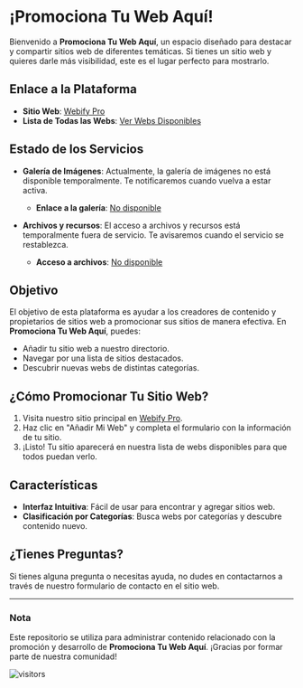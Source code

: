 # ¡Promociona Tu Web Aquí!

Bienvenido a **Promociona Tu Web Aquí**, un espacio diseñado para destacar y compartir sitios web de diferentes temáticas. Si tienes un sitio web y quieres darle más visibilidad, este es el lugar perfecto para mostrarlo.

## Enlace a la Plataforma

- **Sitio Web**: [Webify Pro](https://webifypro.ct.ws/)
- **Lista de Todas las Webs**: [Ver Webs Disponibles](https://webifypro.ct.ws/webs.php)

## Estado de los Servicios

- **Galería de Imágenes**: Actualmente, la galería de imágenes no está disponible temporalmente. Te notificaremos cuando vuelva a estar activa.
  - **Enlace a la galería**: [No disponible](https://cnd.webifypro.ct.ws/)

- **Archivos y recursos**: El acceso a archivos y recursos está temporalmente fuera de servicio. Te avisaremos cuando el servicio se restablezca.
  - **Acceso a archivos**: [No disponible](https://files.webifypro.ct.ws/)

## Objetivo

El objetivo de esta plataforma es ayudar a los creadores de contenido y propietarios de sitios web a promocionar sus sitios de manera efectiva. En **Promociona Tu Web Aquí**, puedes:

- Añadir tu sitio web a nuestro directorio.
- Navegar por una lista de sitios destacados.
- Descubrir nuevas webs de distintas categorías.

## ¿Cómo Promocionar Tu Sitio Web?

1. Visita nuestro sitio principal en [Webify Pro](https://webifypro.ct.ws/).
2. Haz clic en "Añadir Mi Web" y completa el formulario con la información de tu sitio.
3. ¡Listo! Tu sitio aparecerá en nuestra lista de webs disponibles para que todos puedan verlo.

## Características

- **Interfaz Intuitiva**: Fácil de usar para encontrar y agregar sitios web.
- **Clasificación por Categorías**: Busca webs por categorías y descubre contenido nuevo.

## ¿Tienes Preguntas?

Si tienes alguna pregunta o necesitas ayuda, no dudes en contactarnos a través de nuestro formulario de contacto en el sitio web.

---

### Nota

Este repositorio se utiliza para administrar contenido relacionado con la promoción y desarrollo de **Promociona Tu Web Aquí**. ¡Gracias por formar parte de nuestra comunidad!




![visitors](https://hits.seeyour.website/get?id=https://github.com/Yoshiroobesato/promocina-tu-web)